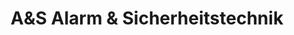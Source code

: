 ---
title: "A&S Alarm & Sicherheitstechnik"
url: /hannover/aunds-alarm-und-sicherheitstechnik/
shop: Allgemein
---